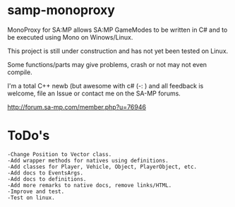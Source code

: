 samp-monoproxy
==============

MonoProxy for SA:MP allows SA:MP GameModes to be written in C# and to be executed using Mono on Winows/Linux.

This project is still under construction and has not yet been tested on Linux.

Some functions/parts may give problems, crash or not may not even compile.

I'm a total C++ newb (but awesome with c# (-: ) and all feedback is welcome, file an Issue or contact me on the SA-MP forums.

http://forum.sa-mp.com/member.php?u=76946

ToDo's
======
    -Change Position to Vector class.
    -Add wrapper methods for natives using definitions.
    -Add classes for Player, Vehicle, Object, PlayerObject, etc.
    -Add docs to EventsArgs.
    -Add docs to definitions.
    -Add more remarks to native docs, remove links/HTML.
    -Improve and test.
    -Test on linux.
